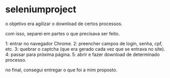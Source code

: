 # seleniumproject

o objetivo era agilizar o download de certos processos. 

com isso, separei em partes o que precisava ser feito.

1: entrar no navegador Chrome.
2: preencher campos de login, senha, cpf, etc.
3: quebrar o captcha (que era gerado cada vez que se entrava no site).
4: passar para próxima página.
5: abrir e fazer download de determinado processo.

no final, consegui entregar o que foi a mim proposto.
